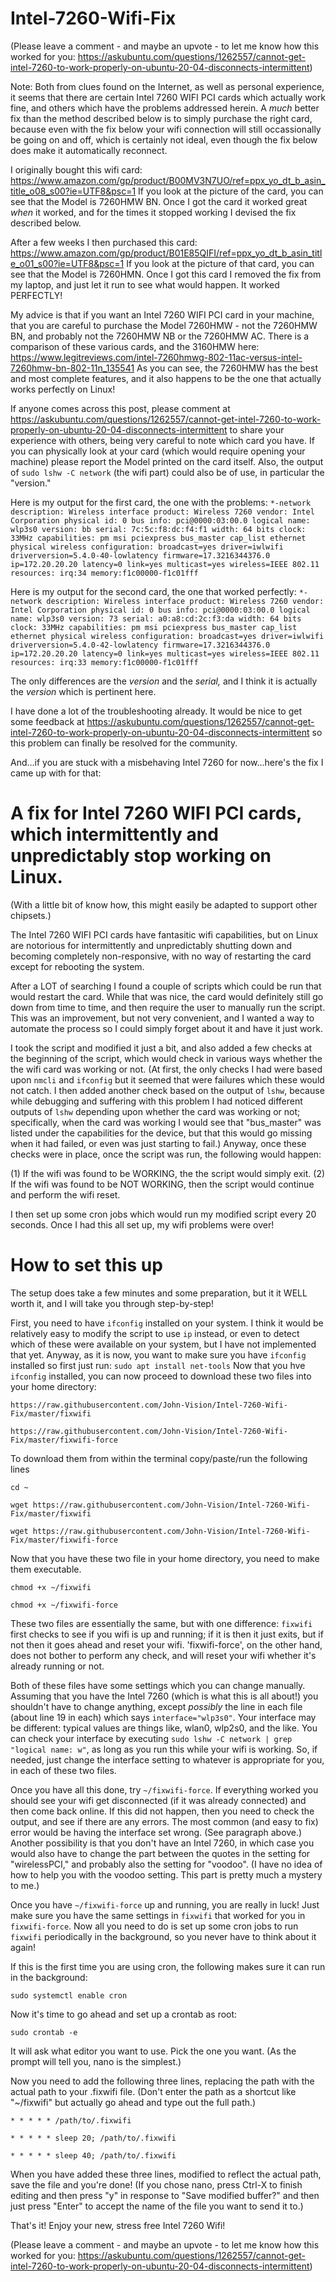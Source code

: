 # Intel-7260-Wifi-Fix

(Please leave a comment - and maybe an upvote - to let me know how this worked for you: https://askubuntu.com/questions/1262557/cannot-get-intel-7260-to-work-properly-on-ubuntu-20-04-disconnects-intermittent)

Note: Both from clues found on the Internet, as well as personal experience, it seems that there are certain Intel 7260 WIFI PCI cards which actually work fine, and others which have the problems addressed herein. A *much* better fix than the method described below is to simply purchase the right card, because even with the fix below your wifi connection will still occassionally be going on and off, which is certainly not ideal, even though the fix below does make it automatically reconnect.

I originally bought this wifi card: https://www.amazon.com/gp/product/B00MV3N7UO/ref=ppx_yo_dt_b_asin_title_o08_s00?ie=UTF8&psc=1
If you look at the picture of the card, you can see that the Model is 7260HMW BN.
Once I got the card it worked great *when* it worked, and for the times it stopped working I devised the fix described below.

After a few weeks I then purchased this card: https://www.amazon.com/gp/product/B01E85QIFI/ref=ppx_yo_dt_b_asin_title_o01_s00?ie=UTF8&psc=1
If you look at the picture of that card, you can see that the Model is 7260HMN.
Once I got this card I removed the fix from my laptop, and just let it run to see what would happen.
It worked PERFECTLY!

My advice is that if you want an Intel 7260 WIFI PCI card in your machine, that you are careful to purchase the Model 7260HMW - not the 7260HMW BN, and probably not the 7260HMW NB or the 7260HMW AC. There is a comparison of these various cards, and the 3160HMW here: https://www.legitreviews.com/intel-7260hmwg-802-11ac-versus-intel-7260hmw-bn-802-11n_135541
As you can see, the 7260HMW has the best and most complete features, and it also happens to be the one that actually works perfectly on Linux!

If anyone comes across this post, please comment at https://askubuntu.com/questions/1262557/cannot-get-intel-7260-to-work-properly-on-ubuntu-20-04-disconnects-intermittent to share your experience with others, being very careful to note which card you have. If you can physically look at your card (which would require opening your machine) please report the Model printed on the card itself.
Also, the output of `sudo lshw -C network` (the wifi part) could also be of use, in particular the "version."

Here is my output for the first card, the one with the problems:
  `*-network  
       description: Wireless interface
       product: Wireless 7260
       vendor: Intel Corporation
       physical id: 0
       bus info: pci@0000:03:00.0
       logical name: wlp3s0
       version: bb
       serial: 7c:5c:f8:dc:f4:f1
       width: 64 bits
       clock: 33MHz
       capabilities: pm msi pciexpress bus_master cap_list ethernet physical wireless
       configuration: broadcast=yes driver=iwlwifi driverversion=5.4.0-40-lowlatency firmware=17.3216344376.0 ip=172.20.20.20 latency=0 link=yes multicast=yes wireless=IEEE 802.11
       resources: irq:34 memory:f1c00000-f1c01fff`
       
Here is my output for the second card, the one that worked perfectly:
  `*-network
       description: Wireless interface
       product: Wireless 7260
       vendor: Intel Corporation
       physical id: 0
       bus info: pci@0000:03:00.0
       logical name: wlp3s0
       version: 73
       serial: a0:a8:cd:2c:f3:da
       width: 64 bits
       clock: 33MHz
       capabilities: pm msi pciexpress bus_master cap_list ethernet physical wireless
       configuration: broadcast=yes driver=iwlwifi driverversion=5.4.0-42-lowlatency firmware=17.3216344376.0 ip=172.20.20.20 latency=0 link=yes multicast=yes wireless=IEEE 802.11
       resources: irq:33 memory:f1c00000-f1c01fff`
       
The only differences are the *version* and the *serial,* and I think it is actually the *version* which is pertinent here.

I have done a lot of the troubleshooting already. It would be nice to get some feedback at https://askubuntu.com/questions/1262557/cannot-get-intel-7260-to-work-properly-on-ubuntu-20-04-disconnects-intermittent so this problem can finally be resolved for the community.

And...if you are stuck with a misbehaving Intel 7260 for now...here's the fix I came up with for that:
       
# A fix for Intel 7260 WIFI PCI cards, which intermittently and unpredictably stop working on Linux.
(With a little bit of know how, this might easily be adapted to support other chipsets.)

The Intel 7260 WIFI PCI cards have fantasitic wifi capabilities, but on Linux are notorious for intermittently and unpredictably shutting down and becoming completely non-responsive, with no way of restarting the card except for rebooting the system.

After a LOT of searching I found a couple of scripts which could be run that would restart the card. While that was nice, the card would definitely still go down from time to time, and then require the user to manually run the script. This was an improvement, but not very convenient, and I wanted a way to automate the process so I could simply forget about it and have it just work.

I took the script and modified it just a bit, and also added a few checks at the beginning of the script, which would check in various ways whether the the wifi card was working or not. (At first, the only checks I had were based upon `nmcli` and `ifconfig` but it seemed that were failures which these would not catch. I then added another check based on the output of `lshw`, because while debugging and suffering with this problem I had noticed different outputs of `lshw` depending upon whether the card was working or not; specifically, when the card was working I would see that "bus_master" was listed under the capabilities for the device, but that this would go missing when it had failed, or even was just starting to fail.) Anyway, once these checks were in place, once the script was run, the following would happen:

  (1) If the wifi was found to be WORKING, the the script would simply exit.
  (2) If the wifi was found to be NOT WORKING, then the script would continue and perform the wifi reset.
  
I then set up some cron jobs which would run my modified script every 20 seconds. Once I had this all set up, my wifi problems were over!

# How to set this up

The setup does take a few minutes and some preparation, but it it WELL worth it, and I will take you through step-by-step!

First, you need to have `ifconfig` installed on your system. I think it would be relatively easy to modify the script to use `ip` instead, or even to detect which of these were available on your system, but I have not implemented that yet. Anyway, as it is now, you want to make sure you have `ifconfig` installed so first just run:
`sudo apt install net-tools`
Now that you hve `ifconfig` installed, you can now proceed to download these two files into your home directory:

`https://raw.githubusercontent.com/John-Vision/Intel-7260-Wifi-Fix/master/fixwifi`

`https://raw.githubusercontent.com/John-Vision/Intel-7260-Wifi-Fix/master/fixwifi-force
`

To download them from within the terminal copy/paste/run the following lines

`cd ~`

`wget https://raw.githubusercontent.com/John-Vision/Intel-7260-Wifi-Fix/master/fixwifi`

`wget https://raw.githubusercontent.com/John-Vision/Intel-7260-Wifi-Fix/master/fixwifi-force`

Now that you have these two file in your home directory, you need to make them executable.

`chmod +x ~/fixwifi`

`chmod +x ~/fixwifi-force`

These two files are essentially the same, but with one difference: `fixwifi` first checks to see if you wifi is up and running; if it is then it just exits, but if not then it goes ahead and reset your wifi. 'fixwifi-force', on the other hand, does not bother to perform any check, and will reset your wifi whether it's already running or not.

Both of these files have some settings which you can change manually. Assuming that you have the Intel 7260 (which is what this is all about!) you shouldn't have to change anything, except *possibly* the line in each file (about line 19 in each) which says `interface="wlp3s0"`. Your interface may be different: typical values are things like, wlan0, wlp2s0, and the like. You can check your interface by executing `sudo lshw -C network | grep "logical name: w"`, as long as you run this while your wifi is working. So, if needed, just change the interface setting to whatever is appropriate for you, in each of these two files.

Once you have all this done, try `~/fixwifi-force`. If everything worked you should see your wifi get disconnected (if it was already connected) and then come back online. If this did not happen, then you need to check the output, and see if there are any errors. The most common (and easy to fix) error would be having the interface set wrong. (See paragraph above.) Another possibility is that you don't have an Intel 7260, in which case you would also have to change the part between the quotes in the setting for "wirelessPCI," and probably also the setting for "voodoo". (I have no idea of how to help you with the voodoo setting. This part is pretty much a mystery to me.)

Once you have `~/fixwifi-force` up and running, you are really in luck! Just make sure you have the same settings in `fixwifi` that worked for you in `fixwifi-force`. Now all you need to do is set up some cron jobs to run `fixwifi` periodically in the background, so you never have to think about it again!

If this is the first time you are using cron, the following makes sure it can run in the background:

`sudo systemctl enable cron`

Now it's time to go ahead and set up a crontab as root:

`sudo crontab -e`

It will ask what editor you want to use. Pick the one you want. (As the prompt will tell you, nano is the simplest.)

Now you need to add the following three lines, replacing the path with the actual path to your .fixwifi file. (Don't enter the path as a shortcut like "~/fixwifi" but actually go ahead and type out the full path.)

`* * * * * /path/to/.fixwifi`

`* * * * * sleep 20; /path/to/.fixwifi`

`* * * * * sleep 40; /path/to/.fixwifi`

When you have added these three lines, modified to reflect the actual path, save the file and you're done! (If you chose nano, press Ctrl-X to finish editing and then press "y" in response to "Save modified buffer?" and then just press "Enter" to accept the name of the file you want to send it to.)

That's it! Enjoy your new, stress free Intel 7260 Wifi!

(Please leave a comment - and maybe an upvote - to let me know how this worked for you: https://askubuntu.com/questions/1262557/cannot-get-intel-7260-to-work-properly-on-ubuntu-20-04-disconnects-intermittent)
